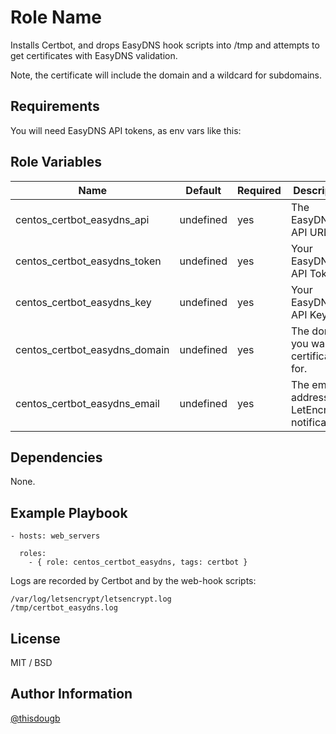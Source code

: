 Role Name
=========

Installs Certbot, and drops EasyDNS hook scripts into /tmp and attempts to get certificates with EasyDNS validation.

Note, the certificate will include the domain and a wildcard for subdomains.

Requirements
------------

You will need EasyDNS API tokens, as env vars like this:

Role Variables
--------------

Name | Default | Required | Description
--- | --- | --- | ---
centos_certbot_easydns_api | undefined | yes | The EasyDNS API URL.
centos_certbot_easydns_token | undefined | yes | Your EasyDNS API Token.
centos_certbot_easydns_key | undefined | yes | Your EasyDNS API Key.
centos_certbot_easydns_domain | undefined | yes | The domain you want certificates for.
centos_certbot_easydns_email | undefined | yes | The email address for LetEncrypt notifications.

Dependencies
------------

None.

Example Playbook
----------------

```
- hosts: web_servers

  roles:
    - { role: centos_certbot_easydns, tags: certbot }
```

Logs are recorded by Certbot and by the web-hook scripts:

```
/var/log/letsencrypt/letsencrypt.log
/tmp/certbot_easydns.log
```

License
-------

MIT / BSD

Author Information
------------------

[@thisdougb](https://twitter.com/thisdougb "Twitter")
